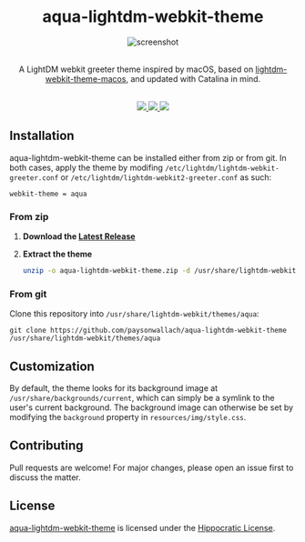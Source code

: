 <div align="center">
  <h1>aqua-lightdm-webkit-theme</h1>
  <img alt="screenshot" src=https://raw.githubusercontent.com/paysonwallach/aqua-lightdm-webkit-theme/master/screenshots/aqua-lightdm-webkit-theme.png>
  <br>
  <br>
  <p>
  A LightDM webkit greeter theme inspired by macOS, based on <a href=https://github.com/ZoomTen/lightdm-webkit-theme-macos>lightdm-webkit-theme-macos</a>, and updated with Catalina in mind.</p>
  <br>
  <a href=https://github.com/paysonwallach/aqua-lightdm-webkit-theme/release/latest>
    <img src=https://img.shields.io/badge/release-v0.1.0-blue?style=flat-square>
  </a>
  <a href=https://github.com/paysonwallach/aqua-lightdm-webkit-theme/blob/master/LICENSE>
    <img src=https://img.shields.io/badge/license-HIP-994444?style=flat-square>
  </a>
  <a href=https://buymeacoffee.com/paysonwallach>
    <img src=https://img.shields.io/badge/donate-Buy%20me%20a%20coffe-yellow?style=flat-square>
  </a>
  <br>
</div>

## Installation

aqua-lightdm-webkit-theme can be installed either from zip or from git. In both cases, apply the theme by modifing `/etc/lightdm/lightdm-webkit-greeter.conf` or `/etc/lightdm/lightdm-webkit2-greeter.conf` as such:

```shell
webkit-theme = aqua
```

### From zip

1. **Download the [Latest Release](https://github.com/paysonwallach/nocturnal/releases/latest)**

2. **Extract the theme**

   ```sh
   unzip -o aqua-lightdm-webkit-theme.zip -d /usr/share/lightdm-webkit/themes/aqua
   ```

### From git

Clone this repository into `/usr/share/lightdm-webkit/themes/aqua`:

```shell
git clone https://github.com/paysonwallach/aqua-lightdm-webkit-theme /usr/share/lightdm-webkit/themes/aqua
```

## Customization

By default, the theme looks for its background image at `/usr/share/backgrounds/current`, which can simply be a symlink to the user's current background. The background image can otherwise be set by modifying the `background` property in `resources/img/style.css`.

## Contributing

Pull requests are welcome! For major changes, please open an issue first to discuss the matter.

## License

[aqua-lightdm-webkit-theme](https://github.com/paysonwallach/aqua-lightdm-webkit-theme) is licensed under the [Hippocratic License](https://firstdonoharm.dev).
